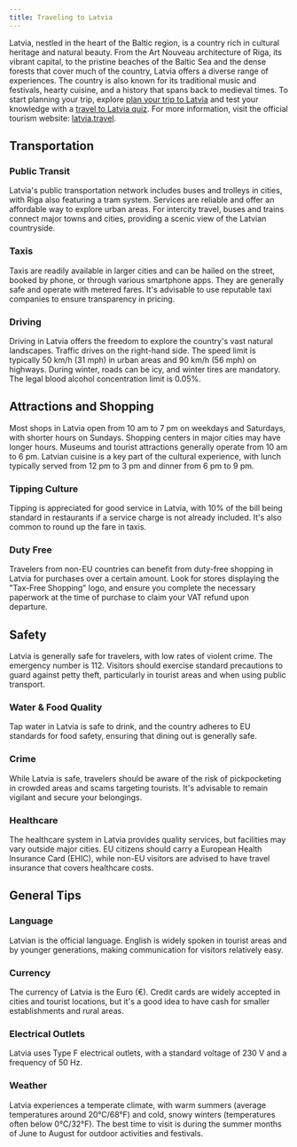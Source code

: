 ```yaml
---
title: Traveling to Latvia
---
```


Latvia, nestled in the heart of the Baltic region, is a country rich in cultural heritage and natural beauty. From the Art Nouveau architecture of Riga, its vibrant capital, to the pristine beaches of the Baltic Sea and the dense forests that cover much of the country, Latvia offers a diverse range of experiences. The country is also known for its traditional music and festivals, hearty cuisine, and a history that spans back to medieval times. To start planning your trip, explore [plan your trip to Latvia](https://maps.sygictravel.com) and test your knowledge with a [travel to Latvia quiz](https://faabul.com/en/l/Latvia-Fun-Facts). For more information, visit the official tourism website: [latvia.travel](https://www.latvia.travel/en).

## Transportation

### Public Transit
Latvia's public transportation network includes buses and trolleys in cities, with Riga also featuring a tram system. Services are reliable and offer an affordable way to explore urban areas. For intercity travel, buses and trains connect major towns and cities, providing a scenic view of the Latvian countryside.

### Taxis
Taxis are readily available in larger cities and can be hailed on the street, booked by phone, or through various smartphone apps. They are generally safe and operate with metered fares. It's advisable to use reputable taxi companies to ensure transparency in pricing.

### Driving
Driving in Latvia offers the freedom to explore the country's vast natural landscapes. Traffic drives on the right-hand side. The speed limit is typically 50 km/h (31 mph) in urban areas and 90 km/h (56 mph) on highways. During winter, roads can be icy, and winter tires are mandatory. The legal blood alcohol concentration limit is 0.05%.

## Attractions and Shopping
Most shops in Latvia open from 10 am to 7 pm on weekdays and Saturdays, with shorter hours on Sundays. Shopping centers in major cities may have longer hours. Museums and tourist attractions generally operate from 10 am to 6 pm. Latvian cuisine is a key part of the cultural experience, with lunch typically served from 12 pm to 3 pm and dinner from 6 pm to 9 pm.

### Tipping Culture
Tipping is appreciated for good service in Latvia, with 10% of the bill being standard in restaurants if a service charge is not already included. It's also common to round up the fare in taxis.

### Duty Free
Travelers from non-EU countries can benefit from duty-free shopping in Latvia for purchases over a certain amount. Look for stores displaying the "Tax-Free Shopping" logo, and ensure you complete the necessary paperwork at the time of purchase to claim your VAT refund upon departure.

## Safety
Latvia is generally safe for travelers, with low rates of violent crime. The emergency number is 112. Visitors should exercise standard precautions to guard against petty theft, particularly in tourist areas and when using public transport.

### Water & Food Quality
Tap water in Latvia is safe to drink, and the country adheres to EU standards for food safety, ensuring that dining out is generally safe.

### Crime
While Latvia is safe, travelers should be aware of the risk of pickpocketing in crowded areas and scams targeting tourists. It's advisable to remain vigilant and secure your belongings.

### Healthcare
The healthcare system in Latvia provides quality services, but facilities may vary outside major cities. EU citizens should carry a European Health Insurance Card (EHIC), while non-EU visitors are advised to have travel insurance that covers healthcare costs.

## General Tips

### Language
Latvian is the official language. English is widely spoken in tourist areas and by younger generations, making communication for visitors relatively easy.

### Currency
The currency of Latvia is the Euro (€). Credit cards are widely accepted in cities and tourist locations, but it's a good idea to have cash for smaller establishments and rural areas.

### Electrical Outlets
Latvia uses Type F electrical outlets, with a standard voltage of 230 V and a frequency of 50 Hz.

### Weather
Latvia experiences a temperate climate, with warm summers (average temperatures around 20°C/68°F) and cold, snowy winters (temperatures often below 0°C/32°F). The best time to visit is during the summer months of June to August for outdoor activities and festivals.

